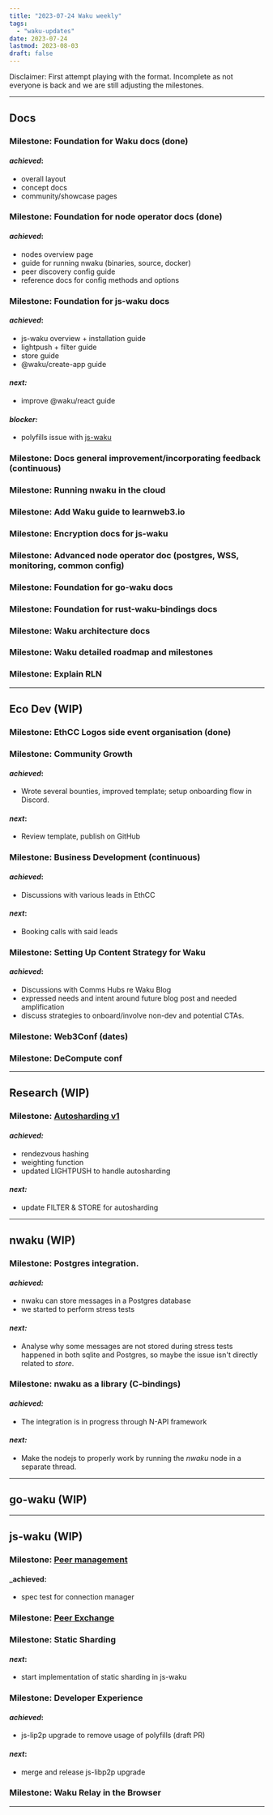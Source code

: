 ```yaml
---
title: "2023-07-24 Waku weekly"
tags:
  - "waku-updates"
date: 2023-07-24
lastmod: 2023-08-03
draft: false
---
```


Disclaimer: First attempt playing with the format. Incomplete as not everyone is back and we are still adjusting the milestones.

---

## Docs

### **Milestone**: Foundation for Waku docs (done)

#### _achieved_:
- overall layout
- concept docs
- community/showcase pages

### **Milestone**: Foundation for node operator docs (done)
#### _achieved_:
- nodes overview page
- guide for running nwaku (binaries, source, docker)
- peer discovery config guide
- reference docs for config methods and options

### **Milestone**: Foundation for js-waku docs
#### _achieved_:
- js-waku overview + installation guide
- lightpush + filter guide
- store guide
- @waku/create-app guide

#### _next:_
- improve @waku/react guide

#### _blocker:_
- polyfills issue with [js-waku](https://github.com/waku-org/js-waku/issues/1415)

### **Milestone**: Docs general improvement/incorporating feedback (continuous)
### **Milestone**: Running nwaku in the cloud
### **Milestone**: Add Waku guide to learnweb3.io
### **Milestone**: Encryption docs for js-waku
### **Milestone**: Advanced node operator doc (postgres, WSS, monitoring, common config)
### **Milestone**: Foundation for go-waku docs
### **Milestone**: Foundation for rust-waku-bindings docs
### **Milestone**: Waku architecture docs
### **Milestone**: Waku detailed roadmap and milestones
### **Milestone**: Explain RLN

---

## Eco Dev (WIP)

### **Milestone**: EthCC Logos side event organisation (done)
### **Milestone**: Community Growth
#### _achieved_: 
- Wrote several bounties, improved template; setup onboarding flow in Discord.

#### _next_: 
- Review template, publish on GitHub

### **Milestone**: Business Development (continuous)
#### _achieved_: 
- Discussions with various leads in EthCC
#### _next_: 
- Booking calls with said leads

### **Milestone**: Setting Up Content Strategy for Waku

#### _achieved_: 
- Discussions with Comms Hubs re Waku Blog 
- expressed needs and intent around future blog post and needed amplification
- discuss strategies to onboard/involve non-dev and potential CTAs.

### **Milestone**: Web3Conf (dates)
### **Milestone**: DeCompute conf

---

## Research (WIP)

### **Milestone**: [Autosharding v1](https://github.com/waku-org/nwaku/issues/1846)
#### _achieved:_ 
- rendezvous hashing 
- weighting function 
- updated LIGHTPUSH to handle autosharding

#### _next:_
- update FILTER & STORE for autosharding

---

## nwaku (WIP)

### **Milestone**: Postgres integration.
#### _achieved:_
- nwaku can store messages in a Postgres database
- we started to perform stress tests

#### _next:_
- Analyse why some messages are not stored during stress tests happened in both sqlite and Postgres, so maybe the issue isn't directly related to _store_.

### **Milestone**: nwaku as a library (C-bindings)
#### _achieved:_
- The integration is in progress through N-API framework

#### _next:_
- Make the nodejs to properly work by running the _nwaku_ node in a separate thread.

---

## go-waku (WIP)


---

## js-waku (WIP)

### **Milestone**: [Peer management](https://github.com/waku-org/js-waku/issues/914)
#### _achieved: 
- spec test for connection manager

### **Milestone**: [Peer Exchange](https://github.com/waku-org/js-waku/issues/1429)
### **Milestone**: Static Sharding
#### _next_: 
- start implementation of static sharding in js-waku

### **Milestone**: Developer Experience
#### _achieved_: 
- js-lip2p upgrade to remove usage of polyfills (draft PR)

#### _next_: 
- merge and release js-libp2p upgrade

### **Milestone**: Waku Relay in the Browser

---